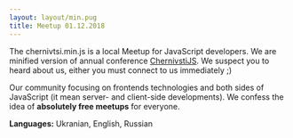 ```yaml
---
layout: layout/min.pug
title: Meetup 01.12.2018
---
```


The chernivtsi.min.js is a local Meetup for JavaScript developers. We are minified version of annual conference [ChernivstiJS](https://chernivtsi.js.org/). We suspect you to heard about us, either you must connect to us immediately ;) 

Our community focusing on frontends technologies and both sides of JavaScript (it mean server- and client-side developments). We confess the idea of **absolutely free meetups** for everyone.

**Languages:** Ukranian, English, Russian
